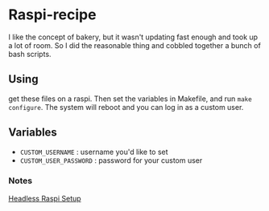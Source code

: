 # Raspi-recipe

I like the concept of bakery, but it wasn't updating fast enough and took up a lot of room. So I did the reasonable thing and cobbled together a bunch of bash scripts.

## Using

get these files on a raspi. Then set the variables in Makefile, and run `make configure`. The system will reboot and you can log in as a custom user.

## Variables

* `CUSTOM_USERNAME` : username you'd like to set
* `CUSTOM_USER_PASSWORD` : password for your custom user

### Notes

[Headless Raspi Setup](https://www.raspberrypi.org/forums/viewtopic.php?t=191252)

